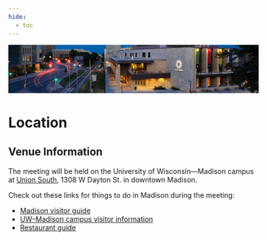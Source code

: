 ```yaml
---
hide:
  - toc
---
```


![IPA 2013](ipa2013-header.jpg)

# Location


## Venue Information

The meeting will be held on the University of Wisconsin—Madison campus at [Union South](https://union.wisc.edu/visit/union-south/), 1308 W Dayton St. in downtown Madison. 

Check out these links for things to do in Madison during the meeting:
- [Madison visitor guide](http://mydigitalpublication.com/publication/frame.php?i=336946&p=&pn=&ver=html5)
- [UW–Madison campus visitor information](https://meetings.wipac.wisc.edu/IPA2017/location#:~:text=UW%E2%80%93Madison%20campus%20visitor%20information)
- [Restaurant guide](https://docushare.icecube.wisc.edu/dsweb/Get/Document-73490/IceCubeCollab_restaurants.pdf)
